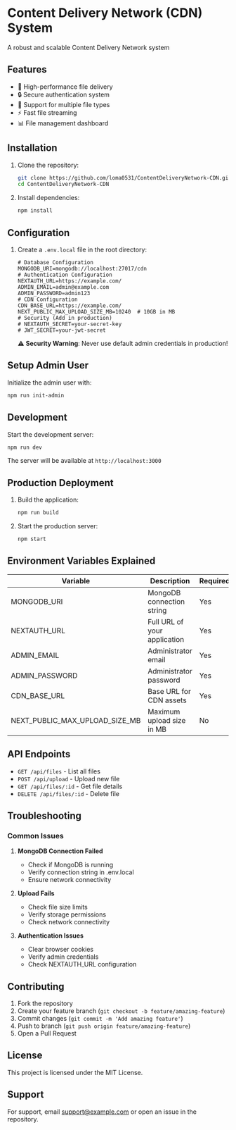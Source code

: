 # Content Delivery Network (CDN) System

A robust and scalable Content Delivery Network system

## Features

- 🚀 High-performance file delivery
- 🔒 Secure authentication system
- 📁 Support for multiple file types
- ⚡ Fast file streaming
- 📊 File management dashboard


## Installation

1. Clone the repository:

   ```bash
   git clone https://github.com/loma0531/ContentDeliveryNetwork-CDN.git
   cd ContentDeliveryNetwork-CDN
   ```

2. Install dependencies:

   ```bash
   npm install
   ```

## Configuration

1. Create a `.env.local` file in the root directory:

   ```env
   # Database Configuration
   MONGODB_URI=mongodb://localhost:27017/cdn
   # Authentication Configuration
   NEXTAUTH_URL=https://example.com/
   ADMIN_EMAIL=admin@example.com
   ADMIN_PASSWORD=admin123
   # CDN Configuration
   CDN_BASE_URL=https://example.com/
   NEXT_PUBLIC_MAX_UPLOAD_SIZE_MB=10240  # 10GB in MB
   # Security (Add in production)
   # NEXTAUTH_SECRET=your-secret-key
   # JWT_SECRET=your-jwt-secret
   ```

   ⚠️ **Security Warning**: Never use default admin credentials in production!

## Setup Admin User

Initialize the admin user with:

```bash
npm run init-admin
```

## Development

Start the development server:

```bash
npm run dev
```

The server will be available at `http://localhost:3000`

## Production Deployment

1. Build the application:

   ```bash
   npm run build
   ```

2. Start the production server:

   ```bash
   npm start
   ```

## Environment Variables Explained

| Variable | Description | Required | Default |
|----------|-------------|----------|---------|
| MONGODB_URI | MongoDB connection string | Yes | - |
| NEXTAUTH_URL | Full URL of your application | Yes | - |
| ADMIN_EMAIL | Administrator email | Yes | - |
| ADMIN_PASSWORD | Administrator password | Yes | - |
| CDN_BASE_URL | Base URL for CDN assets | Yes | - |
| NEXT_PUBLIC_MAX_UPLOAD_SIZE_MB | Maximum upload size in MB | No | 10240 |

## API Endpoints

- `GET /api/files` - List all files
- `POST /api/upload` - Upload new file
- `GET /api/files/:id` - Get file details
- `DELETE /api/files/:id` - Delete file

## Troubleshooting

### Common Issues

1. **MongoDB Connection Failed**
   - Check if MongoDB is running
   - Verify connection string in .env.local
   - Ensure network connectivity

2. **Upload Fails**
   - Check file size limits
   - Verify storage permissions
   - Check network connectivity

3. **Authentication Issues**
   - Clear browser cookies
   - Verify admin credentials
   - Check NEXTAUTH_URL configuration

## Contributing

1. Fork the repository
2. Create your feature branch (`git checkout -b feature/amazing-feature`)
3. Commit changes (`git commit -m 'Add amazing feature'`)
4. Push to branch (`git push origin feature/amazing-feature`)
5. Open a Pull Request

## License

This project is licensed under the MIT License.

## Support

For support, email support@example.com or open an issue in the repository.